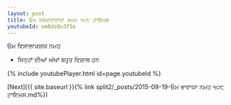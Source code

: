 ```yaml
---
layout: post
title: ਓਮ ਸਕੰਦਧਾਰਾਯਾ ਨਮਹ ੧੦੮ ਟਾਇਮਸ
youtubeId: om8dzQu3f5o
---
```

 
 
 ਓਮ ਵਿਸਾਲਾਕਸ਼ਯ ਨਮਹ  
 
 -  ਜਿਨ੍ਹਾਂ ਦੀਆਂ ਅੱਖਾਂ ਬਹੁਤ ਵਿਸ਼ਾਲ ਹਨ 
 
  
 
  
 
 
 
 
 
 


{% include youtubePlayer.html id=page.youtubeId %}
 
[Next]({{ site.baseurl }}{% link  split2/_posts/2015-09-19-ਓਮ ਭਾਵਾਯਾ ਨਮਹ ੧੦੮ ਟਾਇਮਸ.md%})
 
